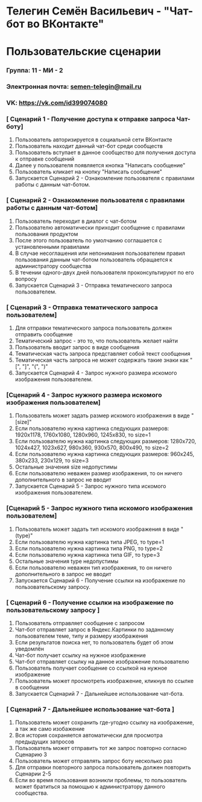 # Телегин Семён Васильевич - "Чат-бот во ВКонтакте"
# Пользовательские сценарии
### Группа: 11 - МИ - 2
### Электронная почта: semen-telegin@mail.ru
### VK: https://vk.com/id399074080
### [ Сценарий 1 - Получение доступа к отправке запроса Чат-боту]
1. Пользователь авторизируется в социальной сети ВКонтакте
2. Пользователь находит данный чат-бот среди сообществ
3. Пользователь вступает в данное сообщество для получения доступа к отправке сообщений
4. Далее у пользователя появляется кнопка "Написать сообщение"
5. Пользователь кликает на кнопку "Написать сообщение"
6. Запускается Сценарий 2 - Ознакомление пользователя с правилами работы с данным чат-ботом.
### [ Сценарий 2 - Ознакомление пользователя с правилами работы с данным чат-ботом]
1. Пользователь переходит в диалог с чат-ботом
2. Пользователю автоматически приходит сообщение с правилами пользования продуктом
3. После этого пользователь по умолчанию соглашается с установленными правилами
4. В случае несоглашения или непонимания пользователем правил пользования данным чат-ботом пользователь обращается к администратору сообщества
5. В течении одного-двух дней пользователя проконсультируют по его вопросу
6. Запускается Сценарий 3 - Отправка тематического запроса пользователем.
### [ Сценарий 3 - Отправка тематического запроса пользователем]
1. Для отправки тематического запроса пользователь должен отправить сообщение
2. Тематический запрос - это то, что пользователь желает найти
3. Пользователь вводит запрос в виде сообщения 
4. Тематическая часть запроса представляет собой текст сообщения
5. Тематическая часть запроса не может содержать такие знаки как "[", "]", "(", ")"
6. Запускается Сценарий 4 - Запрос нужного размера искомого изображения пользователем.
### [Сценарий 4 - Запрос нужного размера искомого изображения пользователем]
1. Пользователь может задать размер искомого изображения в виде "[size]"
2. Если пользователю нужна картинка следующих размеров: 1920х1178, 1760х1080, 1280х960, 1245х830, то size=1 
3. Если пользователю нужна картинка следующих размеров: 1280х720, 1024х427, 1023х627, 980х360, 930х570, 800х490, то size=2 
4. Если пользователю нужна картинка следующих размеров: 960х245, 380х233, 230х129, то size=3 
5. Остальные значения size недопустимы
6. Если пользователю неважен размер изображения, то он ничего дополнительного в запрос не вводит
7. Запускается Сценарий 5 - Запрос нужного типа искомого изображения пользователем.
### [Сценарий 5 - Запрос нужного типа искомого изображения пользователем]
1. Пользователь может задать тип искомого изображения в виде "(type)"
2. Если пользователю нужна картинка типа JPEG, то type=1 
3. Если пользователю нужна картинка типа PNG, то type=2 
4. Если пользователю нужна картинка типа GIF, то type=3 
5. Остальные значения type недопустимы
6. Если пользователю неважен тип изображения, то он ничего дополнительного в запрос не вводит
7. Запускается Сценарий 6 - Получение ссылки на изображение по пользовательскому запросу.
### [ Сценарий 6 - Получение ссылки на изображение по пользовательскому запросу ]
1. Пользователь отправляет сообщение с запросом
2. Чат-бот отправляет запрос в Яндекс.Картинки по заданному пользователем теме, типу и размеру изображения
3. Если результатов поиска нет, то пользователь будет об этом уведомлён
4. Чат-бот получает ссылку на нужное изображение
5. Чат-бот отправляет ссылку на данное изображение пользователю
6. Пользователь получает сообщение со ссылкой на нужное изображение
7. Пользователь может просмотреть изображение, кликнув по ссылке в сообщении
8. Запускается Сценарий 7 - Дальнейшее использование чат-бота.
### [ Сценарий 7 - Дальнейшее использование чат-бота ]
1. Пользователь может сохранить где-угодно ссылку на изображение, а так же само изобажение
2. Вся история сохраняется автоматически для просмотра предыдущих запросов
3. Пользователь может отправить тот же запрос повторно согласно Сценарию 3
5. Пользователь может отправлять запрос боту несколько раз
6. Для отправки повторного запроса пользователь должен повторить Сценарии 2-5
7. Если во время пользования возникли проблемы, то пользователь может братиться за помощью к администратору данного сообщества.
